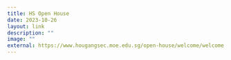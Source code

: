 ```yaml
---
title: HS Open House
date: 2023-10-26
layout: link
description: ""
image: ""
external: https://www.hougangsec.moe.edu.sg/open-house/welcome/welcome.html
---
```

